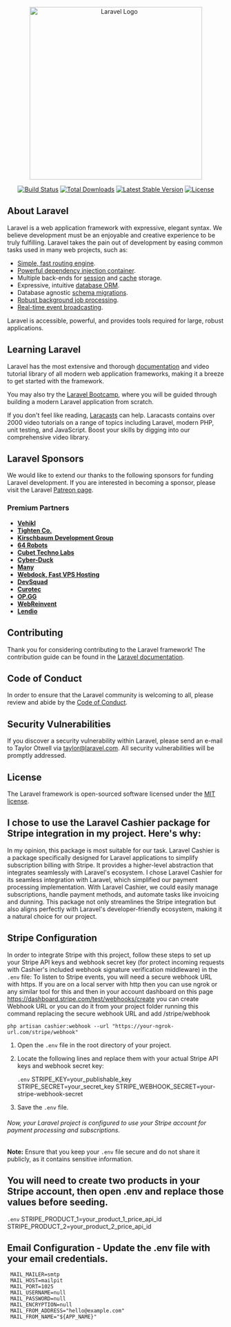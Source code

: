 <p align="center"><a href="https://laravel.com" target="_blank"><img src="https://raw.githubusercontent.com/laravel/art/master/logo-lockup/5%20SVG/2%20CMYK/1%20Full%20Color/laravel-logolockup-cmyk-red.svg" width="400" alt="Laravel Logo"></a></p>

<p align="center">
<a href="https://github.com/laravel/framework/actions"><img src="https://github.com/laravel/framework/workflows/tests/badge.svg" alt="Build Status"></a>
<a href="https://packagist.org/packages/laravel/framework"><img src="https://img.shields.io/packagist/dt/laravel/framework" alt="Total Downloads"></a>
<a href="https://packagist.org/packages/laravel/framework"><img src="https://img.shields.io/packagist/v/laravel/framework" alt="Latest Stable Version"></a>
<a href="https://packagist.org/packages/laravel/framework"><img src="https://img.shields.io/packagist/l/laravel/framework" alt="License"></a>
</p>

## About Laravel

Laravel is a web application framework with expressive, elegant syntax. We believe development must be an enjoyable and creative experience to be truly fulfilling. Laravel takes the pain out of development by easing common tasks used in many web projects, such as:

- [Simple, fast routing engine](https://laravel.com/docs/routing).
- [Powerful dependency injection container](https://laravel.com/docs/container).
- Multiple back-ends for [session](https://laravel.com/docs/session) and [cache](https://laravel.com/docs/cache) storage.
- Expressive, intuitive [database ORM](https://laravel.com/docs/eloquent).
- Database agnostic [schema migrations](https://laravel.com/docs/migrations).
- [Robust background job processing](https://laravel.com/docs/queues).
- [Real-time event broadcasting](https://laravel.com/docs/broadcasting).

Laravel is accessible, powerful, and provides tools required for large, robust applications.

## Learning Laravel

Laravel has the most extensive and thorough [documentation](https://laravel.com/docs) and video tutorial library of all modern web application frameworks, making it a breeze to get started with the framework.

You may also try the [Laravel Bootcamp](https://bootcamp.laravel.com), where you will be guided through building a modern Laravel application from scratch.

If you don't feel like reading, [Laracasts](https://laracasts.com) can help. Laracasts contains over 2000 video tutorials on a range of topics including Laravel, modern PHP, unit testing, and JavaScript. Boost your skills by digging into our comprehensive video library.

## Laravel Sponsors

We would like to extend our thanks to the following sponsors for funding Laravel development. If you are interested in becoming a sponsor, please visit the Laravel [Patreon page](https://patreon.com/taylorotwell).

### Premium Partners

- **[Vehikl](https://vehikl.com/)**
- **[Tighten Co.](https://tighten.co)**
- **[Kirschbaum Development Group](https://kirschbaumdevelopment.com)**
- **[64 Robots](https://64robots.com)**
- **[Cubet Techno Labs](https://cubettech.com)**
- **[Cyber-Duck](https://cyber-duck.co.uk)**
- **[Many](https://www.many.co.uk)**
- **[Webdock, Fast VPS Hosting](https://www.webdock.io/en)**
- **[DevSquad](https://devsquad.com)**
- **[Curotec](https://www.curotec.com/services/technologies/laravel/)**
- **[OP.GG](https://op.gg)**
- **[WebReinvent](https://webreinvent.com/?utm_source=laravel&utm_medium=github&utm_campaign=patreon-sponsors)**
- **[Lendio](https://lendio.com)**

## Contributing

Thank you for considering contributing to the Laravel framework! The contribution guide can be found in the [Laravel documentation](https://laravel.com/docs/contributions).

## Code of Conduct

In order to ensure that the Laravel community is welcoming to all, please review and abide by the [Code of Conduct](https://laravel.com/docs/contributions#code-of-conduct).

## Security Vulnerabilities

If you discover a security vulnerability within Laravel, please send an e-mail to Taylor Otwell via [taylor@laravel.com](mailto:taylor@laravel.com). All security vulnerabilities will be promptly addressed.

## License

The Laravel framework is open-sourced software licensed under the [MIT license](https://opensource.org/licenses/MIT).

## I chose to use the Laravel Cashier package for Stripe integration in my project. Here's why:

In my opinion, this package is most suitable for our task. Laravel Cashier is a package specifically designed for 
Laravel applications to simplify subscription billing with Stripe. It provides a higher-level abstraction that 
integrates seamlessly with Laravel's ecosystem.
I chose Laravel Cashier for its seamless integration with Laravel, which simplified our payment processing implementation.
With Laravel Cashier, we could easily manage subscriptions, handle payment methods, and automate tasks like invoicing
and dunning. This package not only streamlines the Stripe integration but also aligns perfectly with Laravel's
developer-friendly ecosystem, making it a natural choice for our project.

## Stripe Configuration

In order to integrate Stripe with this project, follow these steps to set up your Stripe API keys and webhook secret key
(for protect incoming requests with Cashier's included webhook signature verification middleware) in the `.env` file: 
To listen to Stripe events, you will need a secure webhook URL with https. If you are on a local server with http then 
you can use ngrok or any similar tool for this and then in your account dashboard on this page 
https://dashboard.stripe.com/test/webhooks/create you can create Webhook URL or you can do it from your project folder
running this command replacing the secure webhook URL and add /stripe/webhook

    php artisan cashier:webhook --url "https://your-ngrok-url.com/stripe/webhook"

1. Open the `.env` file in the root directory of your project.

2. Locate the following lines and replace them with your actual Stripe API keys and webhook secret key:

   `.env`
   STRIPE_KEY=your_publishable_key
   STRIPE_SECRET=your_secret_key
   STRIPE_WEBHOOK_SECRET=your-stripe-webhook-secret

3. Save the `.env` file.

###### Now, your Laravel project is configured to use your Stripe account for payment processing and subscriptions.

**Note:** Ensure that you keep your `.env` file secure and do not share it publicly, as it contains sensitive information.


## You will need to create two products in your Stripe account, then open .env and replace those values before seeding.
   
  `.env`
  STRIPE_PRODUCT_1=your_product_1_price_api_id
  STRIPE_PRODUCT_2=your_product_2_price_api_id

## Email Configuration - Update the .env file with your email credentials.

     MAIL_MAILER=smtp
     MAIL_HOST=mailpit
     MAIL_PORT=1025
     MAIL_USERNAME=null
     MAIL_PASSWORD=null
     MAIL_ENCRYPTION=null
     MAIL_FROM_ADDRESS="hello@example.com"
     MAIL_FROM_NAME="${APP_NAME}"

